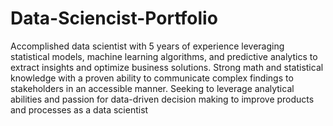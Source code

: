 # Data-Sciencist-Portfolio
Accomplished data scientist with 5 years of experience leveraging statistical models,
machine learning algorithms, and predictive analytics to extract insights and optimize business solutions.
Strong math and statistical knowledge with a proven ability to communicate complex findings to stakeholders in an accessible manner.
Seeking to leverage analytical abilities and passion for data-driven decision making to improve products and processes as a data scientist

